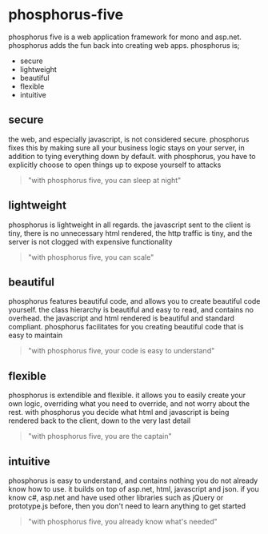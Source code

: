 phosphorus-five
===============

phosphorus five is a web application framework for mono and asp.net.  phosphorus adds the fun back into creating 
web apps.  phosphorus is;

* secure
* lightweight
* beautiful
* flexible
* intuitive

## secure

the web, and especially javascript, is not considered secure.  phosphorus fixes this by making sure all your 
business logic stays on your server, in addition to tying everything down by default.  with phosphorus, you 
have to explicitly choose to open things up to expose yourself to attacks

> "with phosphorus five, you can sleep at night"

## lightweight

phosphorus is lightweight in all regards.  the javascript sent to the client is tiny, there is no unnecessary 
html rendered, the http traffic is tiny, and the server is not clogged with expensive functionality

> "with phosphorus five, you can scale"

## beautiful

phosphorus features beautiful code, and allows you to create beautiful code yourself.  the class hierarchy is 
beautiful and easy to read, and contains no overhead.  the javascript and html rendered is beautiful and 
standard compliant.  phosphorus facilitates for you creating beautiful code that is easy to maintain

> "with phosphorus five, your code is easy to understand"

## flexible

phosphorus is extendible and flexible.  it allows you to easily create your own logic, overriding what you 
need to override, and not worry about the rest.  with phosphorus you decide what html and javascript is being 
rendered back to the client, down to the very last detail

> "with phosphorus five, you are the captain"

## intuitive

phosphorus is easy to understand, and contains nothing you do not already know how to use.  it builds on top 
of asp.net, html, javascript and json.  if you know c#, asp.net and have used other libraries such as jQuery 
or prototype.js before, then you don't need to learn anything to get started

> "with phosphorus five, you already know what's needed"

